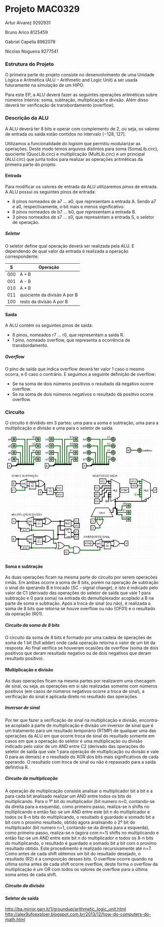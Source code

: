 # Projeto MAC0329

Artur Alvarez		9292931

Bruno Arico         8125459

Gabriel Capella     8962078

Nicolas Nogueira    9277541

### Estrutura do Projeto
O primeira parte do projeto consiste no desenvolvimento de uma Unidade Lógica e Aritmética (ALU – Arithmetic and Logic Unit) a ser usada futuramente na simulação de um HIPO.

Para este EP, a ALU deverá fazer as seguintes operações aritméticas sobre números inteiros: soma, subtração, multiplicação e divisão. Além disso deverá ter verificação de transbordamento (overflow).

### Descrição da ALU
A ALU deverá ter 8 bits e operar com complemento de 2, ou seja, os valores de entrada ou saída estão contidos no intervalo [−128, 127].

Utilizamos a funcionalidade do logisim que permitiu modularizar as operações. Deste modo temos arquivos distintos para soma (SomaLib.circ), quociente (QuocLib.circ) e multiplicação (MultLib.circ) e um principal (ALU.circ) que junta todos para realizar as operações aritméticas da primeira parte do projeto.

#### Entrada
Para modificar os valores de entrada da ALU utilizaremos pinos de entrada. A ALU possui os seguintes pinos de entrada:

- 8 pinos nomeados de a7 ... a0, que representam a entrada A. Sendo a7 e a0, respectivamente, o bit mais e menos significativo.
- 8 pinos nomeados de b7 ... b0, que representam a entrada B.
- 3 pinos nomeados de s7 ... s0, que representam a entrada S, o seletor de operação.

##### Seletor
O seletor define qual operação deverá ser realizada pela ALU. E dependendo de qual valor da entrada é realizada a operação correspondente:

 S |            Operação
---|-------------------------------
000|             A + B
001|             A - B
010|             A * B
011|  quociente da divisão A por B
100|   resto da divisão A por B

#### Saída
A ALU contém os seguintes pinos de saída:

- 8 pinos, nomeados r7 ... r0, que representam a saída R.
- 1 pino, nomeado overflow, que representa a ocorrência de transbordamento.

##### Overflow

O pino de saída que indica overflow deverá ter valor 1 caso o mesmo ocorra, e 0 caso o contrário. E seguimos a seguinte definição de overflow:

- Se na soma de dois números positivos o resultado dá negativo ocorre overflow.
- Se na soma de dois números negativos o resultado dá positivo ocorre overflow.

### Circuito
O circuito é dividido em 3 partes: uma para a soma e subtração, uma para a multiplicação e divisão e uma para o seletor de saída.

![Imagem base do circuito](circuito.png)

#### Soma e subtração
As duas operações ficam na mesma parte do circuito por serem operações irmãs. Em ambas ocorre a soma de 8 bits, porém na operação de subtração o sinal do operando B é trocado (SC - signal change), e isto é indicado pelo valor de C1 (derivado das operações do seletor de saída que vale 1 para subtração e 0 para soma) na entrada do demultiplexador acoplado a B na parte de soma e subtração. Após a troca de sinal (ou não), é realizada a soma de 8 bits que retorna se houve overflow ou não (OF01) e o resultado da operação (R01).

##### Circuito da soma de 8 bits
O circuito da soma de 8 bits é formado por uma cadeia de operações de soma de 1 bit (full adder) onde cada operação retorna o valor de um bit da resposta. Ao final verifica se houveram ocasiões de overflow (soma de dois positivos que deram resultado negativo ou de dois negativos que deram resultado positivo).


#### Multiplicação e divisão
As duas operações ficam na mesma partes por realizarem uma checagem de sinal, ou seja, as operações em si são realizadas somente com números positivos (em casos de números negativos ocorre a troca de sinal), a verificação do sinal é aplicada direto no resultado das operações.

##### Inversor de sinal
Por ter que fazer a verificação de sinal na multiplicação e divisão, encontra-se acoplado à parte de multiplicação e divisão um inversor de sinal que é um tratamento para um resultado temporário (RTMP) de qualquer uma das operações da ALU em que ocorre troca de sinal do resultado somente em casos em que a operação do seletor é uma multiplicação ou divisão indicado pelo valor de um AND entre C2 (derivado das operações do seletor de saída que vale 1 para operação de multiplicação ou divisão e vale 0 para as demais) e o resultado do XOR dos bits mais significativos de cada operando. O resultado com troca de sinal ou não é repassado para a saída definitiva R.


##### Circuito da multiplicação
A operação de multiplicação consiste analisar o multiplicador bit a bit e a para cada bit analisado realizar um AND entre todos os bits do multiplicando.
Para o 1º bit do multiplicador (bit numero n=0, contando-se da direita para a esquerda), como primeiro passo, realiza-se n shifts no multiplicando e então faz-se um AND entre este bit n do multiplicador e todos os 8-n bits do multiplicando, o resultado é guardado e somado bit a bit com o proximo resultado, obtido  agora analisando o 2º bit do multiplicador (bit numero n=1, contando-se da direita para a esquerda), como primeiro passo, realiza-se n (agora com n=1) shifts no multiplicando e então faz-se um AND entre este bit n do multiplicador e todos os 8-n bits do multiplicando, o resultado é guardado e somado bit a bit com o proximo resultado obtido. Este procedimento é realizado recursivamente até n=7. Como antes de cada shift obtemos um bit do resultado desejado, o resultado (R2) é a composição desses bits. O overflow ocorre quando na última soma antes de cada shift ocorre overflow, deste forma o overflow da multiplicação é um OR com todos os valores de overflow para a última soma antes de cada shift.

##### Circuito da divisão

#### Seletor de saída

http://ba.mirror.garr.it/1/groundup/arithmetic_logic_unit.html http://alex9ufoexploer.blogspot.com.br/2013/12/how-do-computers-do-math.html